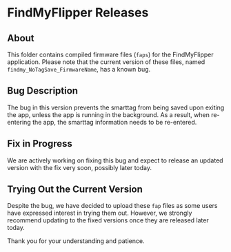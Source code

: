 # FindMyFlipper Releases

## About

This folder contains compiled firmware files (`faps`) for the FindMyFlipper application. Please note that the current version of these files, named `findmy_NoTagSave_FirmwareName`, has a known bug. 

## Bug Description

The bug in this version prevents the smarttag from being saved upon exiting the app, unless the app is running in the background. As a result, when re-entering the app, the smarttag information needs to be re-entered.

## Fix in Progress

We are actively working on fixing this bug and expect to release an updated version with the fix very soon, possibly later today. 

## Trying Out the Current Version

Despite the bug, we have decided to upload these `fap` files as some users have expressed interest in trying them out. However, we strongly recommend updating to the fixed versions once they are released later today.

Thank you for your understanding and patience.
